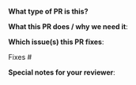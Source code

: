 **What type of PR is this?**

**What this PR does / why we need it**:
<!--
"Nice to have" "You need it" is not a good reason. :)
-->

**Which issue(s) this PR fixes**:
<!--
Usage: `Fixes #<issue number>`, or "Fixes (paste link of issue)"
-->
Fixes #
 
**Special notes for your reviewer**: